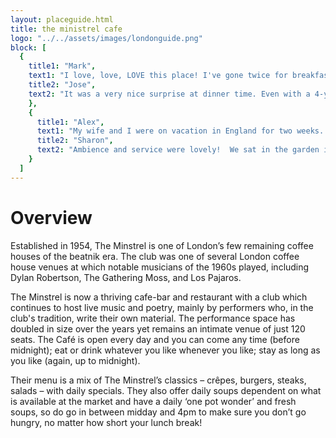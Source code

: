 ```yaml
---
layout: placeguide.html
title: the ministrel cafe
logo: "../../assets/images/londonguide.png"
block: [
  {
    title1: "Mark",
    text1: "I love, love, LOVE this place! I've gone twice for breakfast and once for lunch, and I plan to return! The atmosphere is interesting and fun, the staff are friendly, the music is a great selection (and loud enough to be heard but quiet enough not to interfere with conversation), and the food is very tasty! It's especially nice if you're a vegetarian, or someone who doesn't want to eat meat all the time. They have a bunch of vegetarian options, including a vegetarian version of the English breakfast that is delicious...",
    title2: "Jose",
    text2: "It was a very nice surprise at dinner time. Even with a 4-year old daughter we found this to be very warm and enjoyable to pass some time. The steak was very good, the music was even better. Will come back, for sure.",
    },
    {
      title1: "Alex",
      text1: "My wife and I were on vacation in England for two weeks. When we were in London we came here and had a really good time. It's a very happy, quirky place. The music playing in the restaurant was really great too. They seemed to be playing a lot of the music of famous artists who have performed there. The food was very good. I wouldn't go here for the food specifically, but the combination of good food, drink and atmosphere is well worth it. I hope we can come back sometime for dinner and then listen to the live music in the basement.",
      title2: "Sharon",
      text2: "Ambience and service were lovely!  We sat in the garden in the back for lunch and had the whole place to ourselves.  We ordered some cocktails and, being that this was our first meal in London, the fish and chips.  The cocktails were well priced and generous.  The fish and chips were OK but according to other reviews, they have other dishes that are much better and probably less touristy.  I would have loved to see live music here!  The decor at this place is awesome.",
    }
  ]
---
```



# Overview

Established in 1954, The Minstrel is one of London’s few remaining coffee houses of the beatnik era. The club was one of several London coffee house venues at which notable musicians of the 1960s played, including Dylan Robertson, The Gathering Moss, and Los Pajaros.

The Minstrel is now a thriving cafe-bar and restaurant with a club which continues to host live music and poetry, mainly by performers who, in the club's tradition, write their own material. The performance space has doubled in size over the years yet remains an intimate venue of just 120 seats. The Café is open every day and you can come any time (before midnight); eat or drink whatever you like whenever you like; stay as long as you like (again, up to midnight).

Their menu is a mix of The Minstrel’s classics – crêpes, burgers, steaks, salads – with daily specials. They also offer daily soups dependent on what is available at the market and have a daily ‘one pot wonder’ and fresh soups, so do go in between midday and 4pm to make sure you don’t go hungry, no matter how short your lunch break!